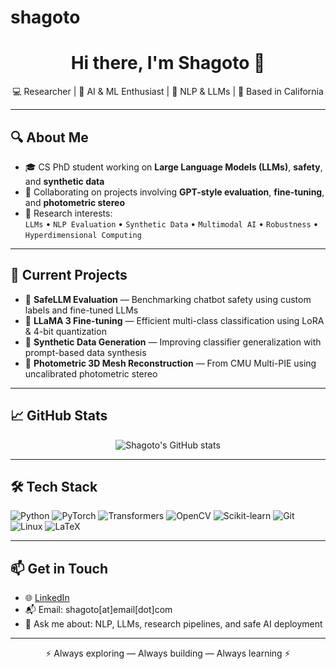 # shagoto
<h1 align="center">Hi there, I'm Shagoto 👋</h1>

<p align="center">
  💻 Researcher | 🤖 AI & ML Enthusiast | 🔬 NLP & LLMs | 📍 Based in California
</p>

---

## 🔍 About Me

- 🎓 CS PhD student working on **Large Language Models (LLMs)**, **safety**, and **synthetic data**  
- 🤝 Collaborating on projects involving **GPT-style evaluation**, **fine-tuning**, and **photometric stereo**
- 🧠 Research interests:  
  `LLMs` • `NLP Evaluation` • `Synthetic Data` • `Multimodal AI` • `Robustness` • `Hyperdimensional Computing`

---

## 🚧 Current Projects

- 🧪 **SafeLLM Evaluation** — Benchmarking chatbot safety using custom labels and fine-tuned LLMs
- 🦙 **LLaMA 3 Fine-tuning** — Efficient multi-class classification using LoRA & 4-bit quantization
- 🧵 **Synthetic Data Generation** — Improving classifier generalization with prompt-based data synthesis
- 📸 **Photometric 3D Mesh Reconstruction** — From CMU Multi-PIE using uncalibrated photometric stereo

---

## 📈 GitHub Stats

<p align="center">
  <img src="https://github-readme-stats.vercel.app/api?username=shagoto&show_icons=true&theme=default" alt="Shagoto's GitHub stats" />
</p>

---

## 🛠 Tech Stack

![Python](https://img.shields.io/badge/-Python-333?logo=python&logoColor=yellow)
![PyTorch](https://img.shields.io/badge/-PyTorch-333?logo=pytorch&logoColor=ee4c2c)
![Transformers](https://img.shields.io/badge/-Transformers-333?logo=huggingface&logoColor=orange)
![OpenCV](https://img.shields.io/badge/-OpenCV-333?logo=opencv&logoColor=white)
![Scikit-learn](https://img.shields.io/badge/-sklearn-333?logo=scikit-learn&logoColor=orange)
![Git](https://img.shields.io/badge/-Git-333?logo=git&logoColor=white)
![Linux](https://img.shields.io/badge/-Linux-333?logo=linux&logoColor=white)
![LaTeX](https://img.shields.io/badge/-LaTeX-333?logo=latex&logoColor=white)

---

## 📫 Get in Touch

- 🌐 [LinkedIn](https://linkedin.com/in/shagoto)
- 📬 Email: shagoto[at]email[dot]com
- 💬 Ask me about: NLP, LLMs, research pipelines, and safe AI deployment

---

<p align="center">
  ⚡ Always exploring — Always building — Always learning ⚡
</p>
